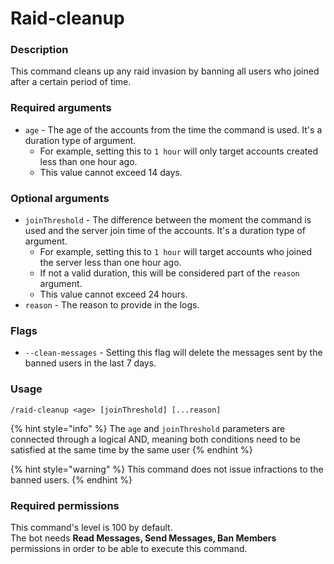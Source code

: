 # Raid-cleanup

### **Description**

This command cleans up any raid invasion by banning all users who joined after a certain period of time.

### **Required arguments**

* `age` - The age of the accounts from the time the command is used. It's a duration type of argument.
  * For example, setting this to `1 hour` will only target accounts created less than one hour ago.
  * This value cannot exceed 14 days.

### **Optional arguments**

* `joinThreshold` - The difference between the moment the command is used and the server join time of the accounts. It's a duration type of argument.
  * For example, setting this to `1 hour` will target accounts who joined the server less than one hour ago.
  * If not a valid duration, this will be considered part of the `reason` argument.
  * This value cannot exceed 24 hours.
* `reason` - The reason to provide in the logs.

### Flags

* `--clean-messages` - Setting this flag will delete the messages sent by the banned users in the last 7 days.

### **Usage**

```
/raid-cleanup <age> [joinThreshold] [...reason]
```

{% hint style="info" %}
The `age` and `joinThreshold` parameters are connected through a logical AND, meaning both conditions need to be satisfied at the same time by the same user
{% endhint %}

{% hint style="warning" %}
This command does not issue infractions to the banned users.
{% endhint %}

### **Required permissions**

This command's level is 100 by default.\
The bot needs **Read Messages, Send Messages, Ban Members** permissions in order to be able to execute this command.
